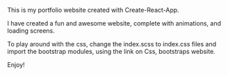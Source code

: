 This is my portfolio website created with Create-React-App. 

I have created a fun and awesome website, complete with animations, and loading screens.

To play around with the css, change the index.scss to index.css files and import the bootstrap modules, using the link on Css, bootstraps website. 


Enjoy!
